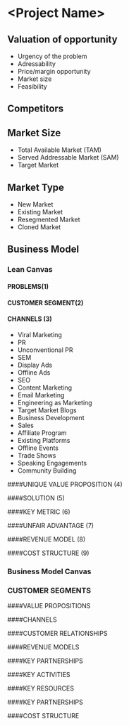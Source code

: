 &lt;Project Name&gt;
====================

Valuation of opportunity
------------------------ 
-   Urgency of the problem 
-   Adressability 
-   Price/margin opportunity 
-   Market size 
-   Feasibility

Competitors
-----------

Market Size
-----------

-   Total Available Market (TAM)
-   Served Addressable Market (SAM)
-   Target Market

Market Type
-----------

-   New Market
-   Existing Market
-   Resegmented Market
-   Cloned Market

Business Model
--------------

### Lean Canvas

#### PROBLEMS(1)

#### CUSTOMER SEGMENT(2)

#### CHANNELS (3)

-   Viral Marketing
-   PR
-   Unconventional PR
-   SEM
-   Display Ads
-   Offline Ads
-   SEO
-   Content Marketing
-   Email Marketing
-   Engineering as Marketing
-   Target Market Blogs
-   Business Development
-   Sales
-   Affiliate Program
-   Existing Platforms
-   Offline Events
-   Trade Shows
-   Speaking Engagements
-   Community Building

####UNIQUE VALUE PROPOSITION (4)

####SOLUTION (5)

####KEY METRIC (6)

####UNFAIR ADVANTAGE (7)

####REVENUE MODEL (8)

####COST STRUCTURE (9)

### Business Model Canvas

### CUSTOMER SEGMENTS

####VALUE PROPOSITIONS

####CHANNELS

####CUSTOMER RELATIONSHIPS

####REVENUE MODELS

####KEY PARTNERSHIPS

####KEY ACTIVITIES

####KEY RESOURCES

####KEY PARTNERSHIPS

####COST STRUCTURE
